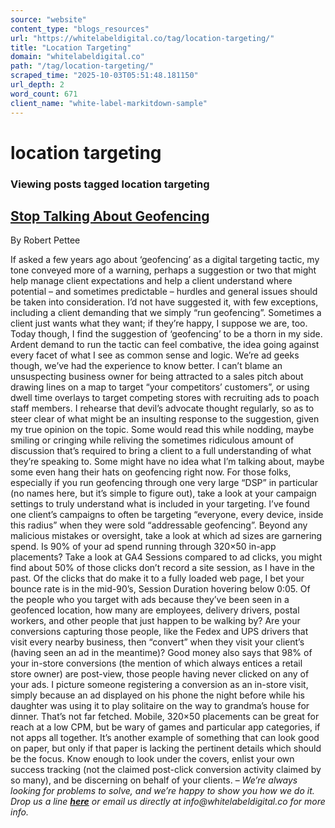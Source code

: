 ```yaml
---
source: "website"
content_type: "blogs_resources"
url: "https://whitelabeldigital.co/tag/location-targeting/"
title: "Location Targeting"
domain: "whitelabeldigital.co"
path: "/tag/location-targeting/"
scraped_time: "2025-10-03T05:51:48.181150"
url_depth: 2
word_count: 671
client_name: "white-label-markitdown-sample"
---
```


# location targeting

### Viewing posts tagged location targeting

## [Stop Talking About Geofencing](https://whitelabeldigital.co/stop-talking-about-geofencing/)

By Robert Pettee

If asked a few years ago about ‘geofencing’ as a digital targeting tactic, my tone conveyed more of a warning, perhaps a suggestion or two that might help manage client expectations and help a client understand where potential – and sometimes predictable – hurdles and general issues should be taken into consideration. I’d not have suggested it, with few exceptions, including a client demanding that we simply “run geofencing”.  Sometimes a client just wants what they want; if they’re happy, I suppose we are, too. Today though, I find the suggestion of ‘geofencing’ to be a thorn in my side. Ardent demand to run the tactic can feel combative, the idea going against every facet of what I see as common sense and logic. We’re ad geeks though, we’ve had the experience to know better. I can’t blame an unsuspecting business owner for being attracted to a sales pitch about drawing lines on a map to target “your competitors’ customers”, or using dwell time overlays to target competing stores with recruiting ads to poach staff members. I rehearse that devil’s advocate thought regularly, so as to steer clear of what might be an insulting response to the suggestion, given my true opinion on the topic. Some would read this while nodding, maybe smiling or cringing while reliving the sometimes ridiculous amount of discussion that’s required to bring a client to a full understanding of what they’re speaking to. Some might have no idea what I’m talking about, maybe some even hang their hats on geofencing right now. For those folks, especially if you run geofencing through one very large “DSP” in particular (no names here, but it’s simple to figure out), take a look at your campaign settings to truly understand what is included in your targeting. I’ve found one client’s campaigns to often be targeting “everyone, every device, inside this radius” when they were sold “addressable geofencing”. Beyond any malicious mistakes or oversight, take a look at which ad sizes are garnering spend. Is 90% of your ad spend running through 320×50 in-app placements? Take a look at GA4 Sessions compared to ad clicks, you might find about 50% of those clicks don’t record a site session, as I have in the past. Of the clicks that do make it to a fully loaded web page, I bet your bounce rate is in the mid-90’s, Session Duration hovering below 0:05. Of the people who you target with ads because they’ve been seen in a geofenced location, how many are employees, delivery drivers, postal workers, and other people that just happen to be walking by? Are your conversions capturing those people, like the Fedex and UPS drivers that visit every nearby business, then “convert” when they visit your client’s (having seen an ad in the meantime)? Good money also says that 98% of your in-store conversions (the mention of which always entices a retail store owner) are post-view, those people having never clicked on any of your ads. I picture someone registering a conversion as an in-store visit, simply because an ad displayed on his phone the night before while his daughter was using it to play solitaire on the way to grandma’s house for dinner. That’s not far fetched. Mobile, 320×50 placements can be great for reach at a low CPM, but be wary of games and particular app categories, if not apps all together. It’s another example of something that can look good on paper, but only if that paper is lacking the pertinent details which should be the focus. Know enough to look under the covers, enlist your own success tracking (not the claimed post-click conversion activity claimed by so many), and be discerning on behalf of your clients. – _We’re always looking for problems to solve, and we’re happy to show you how we do it. Drop us a line [**here**](https://whitelabeldigital.co/contact/) or email us directly at _info@whitelabeldigital.co_ for more info._